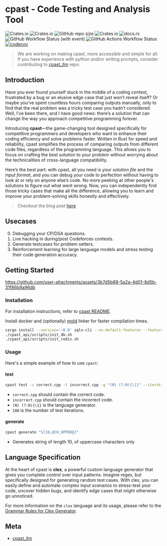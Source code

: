# cpast - Code Testing and Analysis Tool

![Crates.io](https://img.shields.io/crates/d/cpast)
![Crates.io](https://img.shields.io/crates/v/cpast)
![GitHub repo size](https://img.shields.io/github/repo-size/rootCircle/cpast)
![Crates.io](https://img.shields.io/crates/l/cpast)
![docs.rs](https://img.shields.io/docsrs/cpast)
![GitHub Workflow Status (with event)](https://img.shields.io/github/actions/workflow/status/rootCircle/cpast/general.yml)
![GitHub Actions Workflow Status](https://img.shields.io/github/actions/workflow/status/rootCircle/cpast/audit.yml?label=audit)
[![codecov](https://codecov.io/github/rootCircle/cpast/graph/badge.svg?token=O9UJP30T89)](https://codecov.io/github/rootCircle/cpast)

> We are working on making cpast, more accessible and simple for all. If you have experience with python and/or writing prompts, consider contributing to [cpast\_llm](https://github.com/rootCircle/cpast_llm) repo.

## Introduction

Have you ever found yourself stuck in the middle of a coding contest, frustrated by a bug or an elusive edge case that just won’t reveal itself? Or maybe you’ve spent countless hours comparing outputs manually, only to find that the real problem was a tricky test case you hadn’t considered. Well, I’ve been there, and I have good news: there’s a solution that can change the way you approach competitive programming forever.

Introducing **cpast**—the game-changing tool designed specifically for competitive programmers and developers who want to enhance their coding efficiency and solve problems faster. Written in Rust for speed and reliability, cpast simplifies the process of comparing outputs from different code files, regardless of the programming language. This allows you to focus on crafting the best solution to your problem without worrying about the technicalities of cross-language compatibility.

Here’s the best part: with cpast, all you need is your _solution file_ and the _input format_, and you can debug your code to perfection without having to look at or rely on anyone else’s code. No more peeking at other people's solutions to figure out what went wrong. Now, you can independently find those tricky cases that make all the difference, allowing you to learn and improve your problem-solving skills honestly and effectively.

> Checkout the blog post [here](https://rootcircle.github.io/blog/project/cpast.html)

## Usecases

0. Debugging your CP/DSA questions.
1. Live hacking in during/post Codeforces contests.
2. Generate testcases for problem setters.
3. Reinforcement learning for large language models and stress testing their code generation accuracy.

## Getting Started

https://github.com/user-attachments/assets/3b7d5b88-5a2a-4d01-8d5b-31f86b9a96db


### Installation

For installation instructions, refer to [cpast README](./cpast/README.md#installation).

Install docker and (optionally) [mold](https://github.com/rui314/mold) linker for faster compilation times.
```bash
cargo install --version='~0.8' sqlx-cli --no-default-features --features rustls,postgres
./cpast_api/scripts/init_db.sh
./cpast_api/scripts/init_redis.sh
```

### Usage

Here's a simple example of how to use `cpast`:

#### test

```bash
cpast test -c correct.cpp -t incorrect.cpp -g "(N) (?:N){\1}" --iterations 100
```

* `correct.cpp` should contain the correct code.
* `incorrect.cpp` should contain the incorrect code.
* `(N) (?:N){\1}` is the language generator.
* `100` is the number of test iterations.

#### generate

```bash
cpast generate "S[10,@CH_UPPER@]"
```

* Generates string of length 10, of uppercase characters only

## Language Specification

At the heart of cpast is **clex**, a powerful custom language generator that gives you complete control over input patterns. Imagine regex, but specifically designed for generating random test cases. With clex, you can easily define and automate complex input scenarios to stress-test your code, uncover hidden bugs, and identify edge cases that might otherwise go unnoticed.

For more information on the `clex` language and its usage, please refer to the [Grammar Rules for Clex Generator](./clex/docs/CLEX_LANG_SPECS.md).

## Meta

* [cpast\_llm](https://github.com/rootCircle/cpast_llm)
